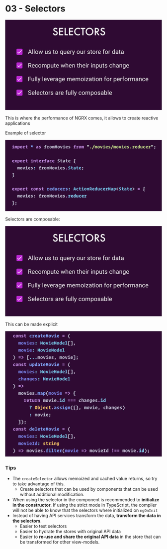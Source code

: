 # 03 - Selectors

![](../.gitbook/assets/image%20%2829%29.png)

This is where the performance of NGRX comes, it allows to create reactive applications

Example of selector

![](../.gitbook/assets/image%20%287%29.png)

Selectors are composable:

![](../.gitbook/assets/image%20%2817%29.png)

This can be made explicit

![](../.gitbook/assets/image%20%2816%29.png)

### Tips

* The `createSelector` allows memoized and cached value returns, so try to take advantage of this. 
  * Create selectors that can be used by components that can be used without additional modification.
* When using the selector in the component is recommended to **initialize in the constructor**. If using the strict mode in TypeScript, the compiler will not be able to know that the selectors where initialized on `ngOnInit`
* Instead of having API services transform the data, **transform the data in the selectors**.
  * Easier to test selectors
  * Easier to hydrate the stores with original API data
  * Easier to **re-use and share the original API data** in the store that can be transformed for other view-models.

